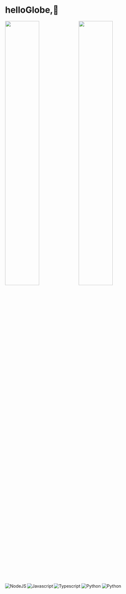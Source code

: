 #  helloGlobe,👋 
 
<img align="left" width="47%" src="https://github-readme-stats.vercel.app/api?username=RichardNk24&theme=tokyonight" />

<img align="letf" width="47%" src="https://github-readme-stats.vercel.app/api/top-langs/?username=RichardNk24&theme=tokyonight&layout=compact" />

<img align="left" alt="NodeJS" src="https://img.shields.io/badge/node.js-%2343853D.svg?style=for-the-badge&logo=node-dot-js&logoColor=white" />

<img align="left" alt="Javascript" src="https://img.shields.io/badge/javascript-%23323330.svg?style=for-the-badge&logo=javascript&logoColor=%23F7DF1E" /> 

<img alt="Typescript" src="https://img.shields.io/badge/typescript-%23007ACC.svg?style=for-the-badge&logo=typescript&logoColor=white" />

<img alt="Python" src="https://img.shields.io/badge/java-%2314354C.svg?style=for-the-badge&logo=java&logoColor=white" />


<img alt="Python" src="https://img.shields.io/badge/python-%2314354C.svg?style=for-the-badge&logo=python&logoColor=white" />
